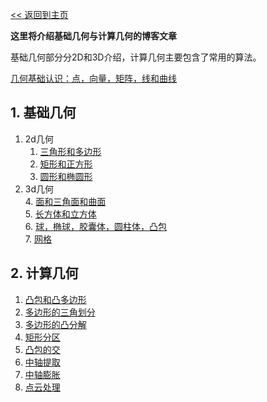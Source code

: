 [<< 返回到主页](../index.md)

**这里将介绍基础几何与计算几何的博客文章**  

基础几何部分分2D和3D介绍，计算几何主要包含了常用的算法。  

[几何基础认识：点，向量，矩阵，线和曲线](base.md)  

## **1. 基础几何**  

1. 2d几何  
    1. [三角形和多边形](2d/2d_polygon.md)  
    2. [矩形和正方形](2d/2d_rectangle.md)  
    3. [圆形和椭圆形](2d/2d_circle.md)  
2. 3d几何  
    4. [面和三角面和曲面](3d/3d_plane.md)  
    5. [长方体和立方体](3d/3d_cube.md)  
    6. [球，椭球，胶囊体，圆柱体，凸包](3d/3d_volume.md)  
    7. [网格](3d/3d_mesh.md)  

## **2. 计算几何**  

1. [凸包和凸多边形](cg/convex_hull.md)    
2. [多边形的三角划分](cg/polygon_triangular.md)    
3. [多边形的凸分解](cg/polygon_convex.md)    
4. [矩形分区](cg/rectangle_partition.md)    
5. [凸包的交](cg/convex_intersect.md)    
6. [中轴提取](cg/center_axis_deflate.md)    
7. [中轴膨胀](cg/center_axis_inflate.md)    
8. [点云处理](cg/point_cloud.md)    
